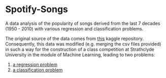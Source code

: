 # Spotify-Songs
A data analysis of the popularity of songs derived from the last 7 decades (1950 - 2010) with various regression and classification problems.

The original source of the data comes from [this](https://www.kaggle.com/cnic92/spotify-past-decades-songs-50s10s) kaggle repository. Consequently, this data was modified (e.g. merging the csv files provided) in such a way for the construction of a class competition at Strathclyde University in the module of Machine Learning, leading to two problems: 
1) [a regression problem](https://www.kaggle.com/c/cs98x-spotify-regression/overview)
2) [a classification problem](https://www.kaggle.com/c/cs98xspotifyclassification)





